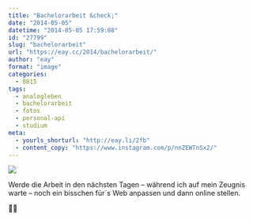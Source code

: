 ```yaml
---
title: "Bachelorarbeit &check;"
date: "2014-05-05"
datetime: "2014-05-05 17:59:08"
id: "27799"
slug: "bachelorarbeit"
url: "https://eay.cc/2014/bachelorarbeit/"
author: "eay"
format: "image"
categories:
  - 0815
tags:
  - analogleben
  - bachelorarbeit
  - fotos
  - personal-api
  - studium
meta:
  - yourls_shorturl: "http://eay.li/2fb"
  - content_copy: "https://www.instagram.com/p/nnZEWTnSx2/"
---
```


![](https://eay.cc/uploads/2014/bestanden.jpg)

Werde die Arbeit in den nächsten Tagen – während ich auf mein Zeugnis warte – noch ein bisschen für´s Web anpassen und dann online stellen.

💪🏻
